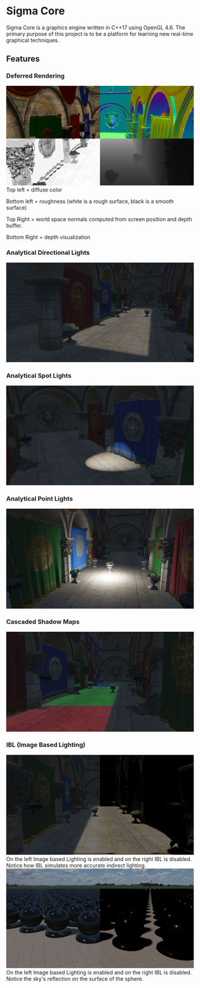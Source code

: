 # Sigma Core
Sigma Core is a graphics engine written in C++17 using OpenGL 4.6. The primary purpose of this project is to be a platform for learning new real-time graphical techniques.
## Features
### Deferred Rendering
![Alt text](screenshots/gbuffer.png?raw=true "Geometry Buffer")
Top left = diffuse color

Bottom left = roughness (white is a rough surface, black is a smooth surface)

Top Right = world space normals computed from screen position and depth buffer.

Bottom Right = depth visualization
### Analytical Directional Lights
![Alt text](screenshots/directional_lights.png?raw=true "Analytical Directional Lights")
### Analytical Spot Lights
![Alt text](screenshots/spot_lights.png?raw=true "Analytical Spot Lights")
### Analytical Point Lights
![Alt text](screenshots/point_lights.png?raw=true "Analytical Point Lights")
### Cascaded Shadow Maps
![Alt text](screenshots/cascaded_shadow_maps.png?raw=true "Cascaded Shadow Maps")
### IBL (Image Based Lighting)
![Alt text](screenshots/image_based_lighting_0.png?raw=true "Image Based Lighting")
On the left Image based Lighting is enabled and on the right IBL is disabled. Notice how IBL simulates more accurate indirect lighting.   
![Alt text](screenshots/image_based_lighting_1.png?raw=true "Image Based Lighting")
On the left Image based Lighting is enabled and on the right IBL is disabled. Notice the sky's reflection on the surface of the sphere.
